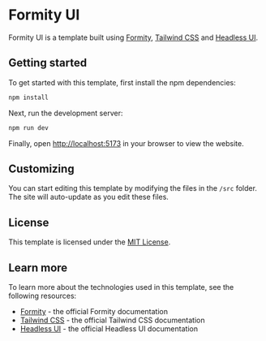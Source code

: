# Formity UI

Formity UI is a template built using [Formity](https://formity.app), [Tailwind CSS](https://tailwindcss.com) and [Headless UI](https://headlessui.dev).

## Getting started

To get started with this template, first install the npm dependencies:

```bash
npm install
```

Next, run the development server:

```bash
npm run dev
```

Finally, open [http://localhost:5173](http://localhost:5173) in your browser to view the website.

## Customizing

You can start editing this template by modifying the files in the `/src` folder. The site will auto-update as you edit these files.

## License

This template is licensed under the [MIT License](./LICENSE).

## Learn more

To learn more about the technologies used in this template, see the following resources:

- [Formity](https://formity.app/docs) - the official Formity documentation
- [Tailwind CSS](https://tailwindcss.com/docs) - the official Tailwind CSS documentation
- [Headless UI](https://headlessui.dev) - the official Headless UI documentation

